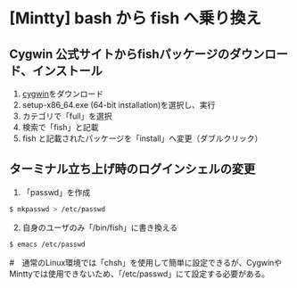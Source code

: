 # [Mintty] bash から fish へ乗り換え

## Cygwin 公式サイトからfishパッケージのダウンロード、インストール
1. [cygwin](https://www.cygwin.com/)をダウンロード
1. setup-x86_64.exe (64-bit installation)を選択し、実行
1. カテゴリで「full」を選択
1. 検索で「fish」と記載
1. fish と記載されたパッケージを「install」へ変更（ダブルクリック）

## ターミナル立ち上げ時のログインシェルの変更
1. 「passwd」を作成
```bash
$ mkpasswd > /etc/passwd
```
2. 自身のユーザのみ「/bin/fish」に書き換える 
```bash
$ emacs /etc/passwd
```

\#　通常のLinux環境では「chsh」を使用して簡単に設定できるが、CygwinやMinttyでは使用できないため、「/etc/passwd」にて設定する必要がある。